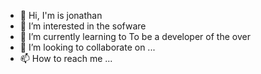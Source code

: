- 👋 Hi, I'm is jonathan
- 👀 I’m interested in the sofware
- 🌱 I’m currently learning  to  To be a developer of the over
- 💞️ I’m looking to collaborate on ...
- 📫 How to reach me ...

<!---
reus02/reus02 is a ✨ special ✨ repository because its `README.md` (this file) appears on your GitHub profile.
You can click the Preview link to take a look at your changes.
--->
